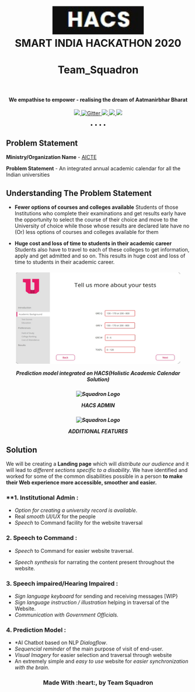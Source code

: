 
<!-- # SMART INDIA HACKATHON 2020 - TEAM_SQUADRON  -->

<h1 align="center">
	<img src="logo.jpg" alt="Altruist Logo" width="250"><br>
	SMART INDIA HACKATHON 2020

</h1>
<h1 align="center">Team_Squadron</h1>
<br>
</h1>
<h4 align="center">We empathise to empower - realising the dream of Aatmanirbhar Bharat</h4>
<p align="center">
	<a href="https://covid-altruist.herokuapp.com/">
		<img src="https://img.shields.io/badge/Tetra--Amelia-Face%20Tracking-green">
	</a>
	<a href="http://sign01.herokuapp.com/">
		<img src="https://img.shields.io/badge/Text%20to%20Sign-Model-blue"
		alt="Gitter">
	</a>
	<a href="http://main-altruist.surge.sh/Dimmenia.html">
		<img src="https://img.shields.io/badge/Dementia-AI%20Chatbot-red">
	</a>
	<a href="https://blind-altruist.herokuapp.com/">
		<img src="https://img.shields.io/badge/Blind-Speech%20Recognition-brightgreen">
	</a>
	<a href="https://video-altruist.herokuapp.com/">
		<img src="https://img.shields.io/badge/Voice%20Assisted-Video%20Chat-orange">
	</a>

</p>

<p align="center">
	<a href="#"></a> •
	<a href="#"> </a> •
	<a href="#"></a> •
	<a href="#"></a> •
	<a href="#"></a> 
</p>

## Problem Statement

**Ministry/Organization Name** - <a href="https://www.aicte-india.org/">AICTE</a>  

**Problem Statement** - An integrated annual academic
calendar for all the Indian universities


## Understanding The Problem Statement

- **Fewer options of
courses and colleges
available**
Students of those
Institutions who complete
their examinations and
get results early have the
opportunity to select the
course of their choice and
move to the University of
choice while those whose
results are declared late
have no (Or) less options
of courses and colleges
available for them

- **Huge cost and loss of
time to students in
their academic career**
Students also have to
travel to each of these
colleges to get
information, apply and get
admitted and so on. This
results in huge cost and
loss of time to students
in their academic career.





<h5 align="center">
	<img src="image1.jpeg" alt="Squadron Logo" width="450" height="250"><br>
	<p>Prediction model integrated on HACS(Holistic Academic Calendar Solution)</p>
</h5>
<h5 align="center">
	<img src="image2.jpg" alt="Squadron Logo" width="450" height="250"><br>
	<p>HACS ADMIN</p>
</h5>
<h5 align="center">
	<img src="image3.jpg" alt="Squadron Logo" width="450" height="250"><br>
	<p>ADDITIONAL FEATURES</p>
</h5>

## Solution

We will be creating a **Landing page** which will *distribute our audience* and it will lead to *different sections specific to a disability*. We have identified and worked for some of the common disabilities possible in a person **to make their Web experience more accessible, smoother and easier.**

### **1. Institutional Admin :
- *Option for creating a university record is available*. 
- Real *smooth UI/UX* for the people 
- *Speech* to Command facility for the website traversal


### **2. Speech to Command :** 
- *Speech* to Command for easier website traversal.

- *Speech synthesis* for narrating the content present throughout the website.

### **3. Speech impaired/Hearing Impaired :**

- *Sign language keyboard* for sending and receiving messages [WIP}
- *Sign language instruction / illustration* helping in traversal of the Website.
- *Communication with Government Officials.* 

### **4. Prediction Model :**
- *AI Chatbot based on NLP *Dialogflow*.
- *Sequencial reminder* of the main purpose of visit of end-user.
- *Visual Imagery* for easier selection and traversal through website
- An extremely simple and *easy to use* website for *easier synchronization with the brain.*                               





<h3 align="center">Made With :heart:, by Team Squadron</h3>












